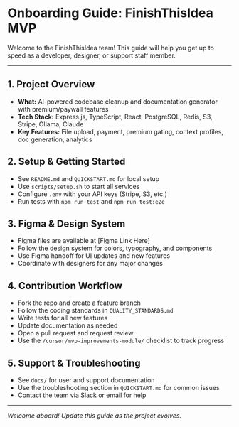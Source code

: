 # Onboarding Guide: FinishThisIdea MVP

Welcome to the FinishThisIdea team! This guide will help you get up to speed as a developer, designer, or support staff member.

---

## 1. Project Overview
- **What:** AI-powered codebase cleanup and documentation generator with premium/paywall features
- **Tech Stack:** Express.js, TypeScript, React, PostgreSQL, Redis, S3, Stripe, Ollama, Claude
- **Key Features:** File upload, payment, premium gating, context profiles, doc generation, analytics

## 2. Setup & Getting Started
- See `README.md` and `QUICKSTART.md` for local setup
- Use `scripts/setup.sh` to start all services
- Configure `.env` with your API keys (Stripe, S3, etc.)
- Run tests with `npm run test` and `npm run test:e2e`

## 3. Figma & Design System
- Figma files are available at [Figma Link Here]
- Follow the design system for colors, typography, and components
- Use Figma handoff for UI updates and new features
- Coordinate with designers for any major changes

## 4. Contribution Workflow
- Fork the repo and create a feature branch
- Follow the coding standards in `QUALITY_STANDARDS.md`
- Write tests for all new features
- Update documentation as needed
- Open a pull request and request review
- Use the `/cursor/mvp-improvements-module/` checklist to track progress

## 5. Support & Troubleshooting
- See `docs/` for user and support documentation
- Use the troubleshooting section in `QUICKSTART.md` for common issues
- Contact the team via Slack or email for help

---

*Welcome aboard! Update this guide as the project evolves.* 